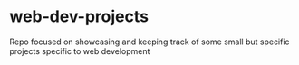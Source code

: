 # web-dev-projects
Repo focused on showcasing and keeping track of some small but specific projects specific to web development
